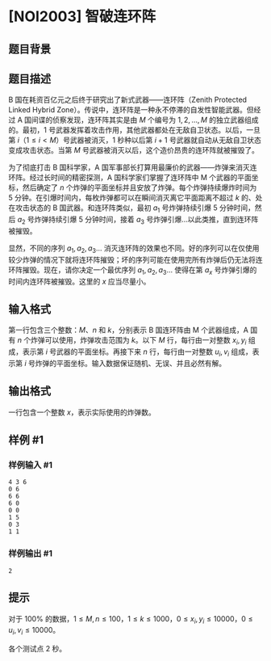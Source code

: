 # [NOI2003] 智破连环阵

## 题目背景



## 题目描述

B 国在耗资百亿元之后终于研究出了新式武器——连环阵（Zenith Protected Linked Hybrid Zone）。传说中，连环阵是一种永不停滞的自发性智能武器。但经过 A 国间谍的侦察发现，连环阵其实是由 $M$ 个编号为 $1, 2,\ldots, M$ 的独立武器组成的。最初，$1$ 号武器发挥着攻击作用，其他武器都处在无敌自卫状态。以后，一旦第 $i$（$1\leq i< M$）号武器被消灭，$1$ 秒种以后第 $i+1$ 号武器就自动从无敌自卫状态变成攻击状态。当第 $M$ 号武器被消灭以后，这个造价昂贵的连环阵就被摧毁了。

为了彻底打击 B 国科学家，A 国军事部长打算用最廉价的武器——炸弹来消灭连环阵。经过长时间的精密探测，A 国科学家们掌握了连环阵中 M 个武器的平面坐标，然后确定了 $n$ 个炸弹的平面坐标并且安放了炸弹。每个炸弹持续爆炸时间为 $5$ 分钟。在引爆时间内，每枚炸弹都可以在瞬间消灭离它平面距离不超过 $k$ 的、处在攻击状态的 B 国武器。和连环阵类似，最初 $a_1$ 号炸弹持续引爆 $5$ 分钟时间，然后 $a_2$ 号炸弹持续引爆 $5$ 分钟时间，接着 $a_3$ 号炸弹引爆$\ldots$以此类推，直到连环阵被摧毁。

显然，不同的序列 $a_1, a_2, a_3\ldots$ 消灭连环阵的效果也不同。好的序列可以在仅使用较少炸弹的情况下就将连环阵摧毁；坏的序列可能在使用完所有炸弹后仍无法将连环阵摧毁。现在，请你决定一个最优序列 $a_1, a_2, a_3\ldots$ 使得在第 $a_x$ 号炸弹引爆的时间内连环阵被摧毁。这里的 $x$ 应当尽量小。

## 输入格式

第一行包含三个整数：$M$、$n$ 和 $k$，分别表示 B 国连环阵由 M 个武器组成，A 国有 $n$ 个炸弹可以使用，炸弹攻击范围为 $k$。以下 $M$ 行，每行由一对整数 $x_i, y_i$ 组成，表示第 $i$ 号武器的平面坐标。再接下来 $n$ 行，每行由一对整数 $u_i, v_i$ 组成，表示第 $i$ 号炸弹的平面坐标。输入数据保证随机、无误、并且必然有解。


## 输出格式

一行包含一个整数 $x$，表示实际使用的炸弹数。


## 样例 #1

### 样例输入 #1
```
4 3 6
0 6
6 6
6 0
0 0
1 5
0 3
1 1
```

### 样例输出 #1

```
2
```

## 提示

对于 $100\%$ 的数据，$1\leq M, n\leq 100$，$1\leq k\leq 1000$，$0\leq x_i, y_i\leq 10000$，$0\leq u_i, v_i\leq 10000$。

各个测试点 $2$ 秒。

